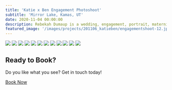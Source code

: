 ```yaml
---
title: 'Katie x Ben Engagement Photoshoot'
subtitle: 'Mirror Lake, Kamas, UT'
date: 2020-11-04 00:00:00
description: Rebekah Dumaup is a wedding, engagement, portrait, maternity, and family photographer based in Saly Lake City, Utah.
featured_image: '/images/projects/201106_katieben/engagementshoot-12.jpg'
---
```


<div class="gallery" data-columns="3">
<img src="/images/projects/201106_katieben/engagementshoot-2.jpg">
<img src="/images/projects/201106_katieben/engagementshoot-3.jpg">
<img src="/images/projects/201106_katieben/engagementshoot-4.jpg">
<img src="/images/projects/201106_katieben/engagementshoot-5.jpg">
<img src="/images/projects/201106_katieben/engagementshoot-6.jpg">
<img src="/images/projects/201106_katieben/engagementshoot-7.jpg">
<img src="/images/projects/201106_katieben/engagementshoot-8.jpg">
<img src="/images/projects/201106_katieben/engagementshoot.jpg">
<img src="/images/projects/201106_katieben/engagementshoot-9.jpg">
<img src="/images/projects/201106_katieben/engagementshoot-10.jpg">
<img src="/images/projects/201106_katieben/engagementshoot-11.jpg">
<img src="/images/projects/201106_katieben/engagementshoot-12.jpg">
</div>

## Ready to Book?

Do you like what you see? Get in touch today!

<a href="/contact" class="button button--large">Book Now</a>
